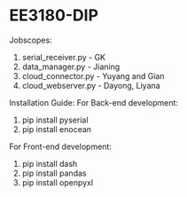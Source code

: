 # EE3180-DIP


Jobscopes:
1. serial_receiver.py - GK
2. data_manager.py - Jianing
3. cloud_connector.py - Yuyang and Gian
4. cloud_webserver.py - Dayong, Liyana


Installation Guide:
  For Back-end development:
  1. pip install pyserial
  2. pip install enocean
  
  For Front-end development:
  1. pip install dash
  2. pip install pandas
  3. pip install openpyxl
